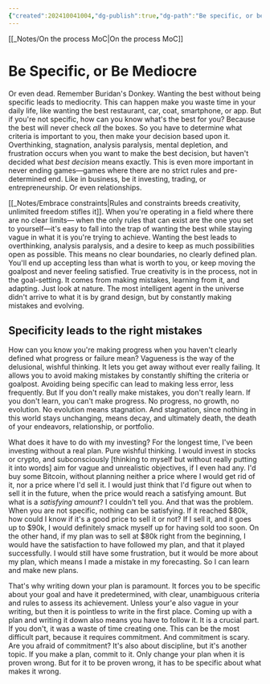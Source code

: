 ```yaml
---
{"created":202410041004,"dg-publish":true,"dg-path":"Be specific, or be mediocre.md","permalink":"/be-specific-or-be-mediocre/","dgPassFrontmatter":true,"updated":"2024-12-22T16:24:19.338+01:00"}
---
```


[[_Notes/On the process MoC\|On the process MoC]]
# Be Specific, or Be Mediocre
Or even dead. Remember Buridan's Donkey.
Wanting the best without being specific leads to mediocrity.
This can happen make you waste time in your daily life, like wanting the best restaurant, car, coat, smartphone, or app.
But if you're not specific, how can you know what's the best for you? Because the best will never check *all* the boxes. So you have to determine what criteria is important to you, then make your decision based upon it. Overthinking, stagnation, analysis paralysis, mental depletion, and frustration occurs when you want to make the best decision, but haven't decided what *best decision* means exactly.
This is even more important in never ending games—games where there are no strict rules and pre-determined end. Like in business, be it investing, trading, or entrepreneurship. Or even relationships.

[[_Notes/Embrace constraints\|Rules and constraints breeds creativity, unlimited freedom stifles it]]. 
When you're operating in a field where there are no clear limits— when the only rules that can exist are the one you set to yourself—it's easy to fall into the trap of wanting the best while staying vague in what it is you're trying to achieve. Wanting the best leads to overthinking, analysis paralysis, and a desire to keep as much possibilities open as possible. This means no clear boundaries, no clearly defined plan. You'll end up accepting less than what is worth to you, or keep moving the goalpost and never feeling satisfied. 
True creativity is in the process, not in the goal-setting. It comes from making mistakes, learning from it, and adapting. Just look at nature. The most intelligent agent in the universe didn't arrive to what it is by grand design, but by constantly making mistakes and evolving. 
## Specificity leads to the right mistakes
How can you know you're making progress when you haven't clearly defined what progress or failure mean? Vagueness is the way of the delusional, wishful thinking. It lets you get away without ever really failing. It allows you to avoid making mistakes by constantly shifting the criteria or goalpost. 
Avoiding being specific can lead to making less error, less frequently. But If you don't really make mistakes, you don't really learn. If you don't learn, you can't make progress. No progress, no growth, no evolution. No evolution means stagnation. And stagnation, since nothing in this world stays unchanging, means decay, and ultimately death, the death of your endeavors, relationship, or portfolio.

What does it have to do with my investing? For the longest time, I've been investing without a real plan. Pure wishful thinking. I would invest in stocks or crypto, and subconsciously [thinking to myself but without really putting it into words] aim for vague and unrealistic objectives, if I even had any. I'd buy some Bitcoin, without planning neither a price where I would get rid of it, nor a price where I'd sell it. I would just think that I'd figure out when to sell it in the future, when the price would reach a satisfying amount. But what is a *satisfying amount*? I couldn't tell you. And that was the problem. When you are not specific, nothing can be satisfying. If it reached $80k, how could I know if it's a good price to sell it or not? If I sell it, and it goes up to $90k, I would definitely smack myself up for having sold too soon. On the other hand, if my plan was to sell at $80k right from the beginning, I would have the satisfaction to have followed my plan, and that it played successfully. I would still have some frustration, but it would be more about my plan, which means I made a mistake in my forecasting. So I can learn and make new plans.

That's why writing down your plan is paramount. It forces you to be specific about your goal and have it predetermined, with clear, unambiguous criteria and rules to assess its achievement. Unless your'e also vague in your writing, but then it is pointless to write in the first place.
Coming up with a plan and writing it down also means you have to follow it. It is a crucial part. If you don't, it was a waste of time creating one. This can be the most difficult part, because it requires commitment. And commitment is scary. Are you afraid of commitment? It's also about discipline, but it's another topic. If you make a plan, commit to it. Only change your plan when it is proven wrong. But for it to be proven wrong, it has to be specific about what makes it wrong. 